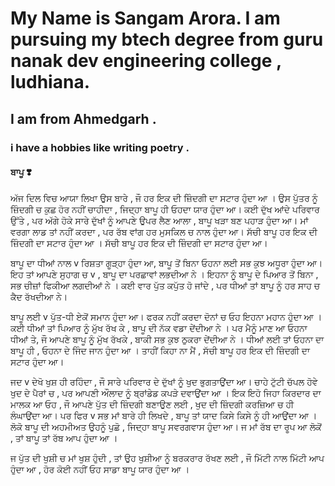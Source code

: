 # My Name is Sangam Arora. I am pursuing my btech degree from guru nanak dev engineering college , ludhiana.
## I am from Ahmedgarh .
### i have a hobbies like writing poetry .
#### ਬਾਪੂ ❣️ 

ਅੱਜ ਦਿਲ ਵਿਚ ਆਯਾ ਲਿਖਾ ਉਸ ਬਾਰੇ ,
ਜੌ ਹਰ ਇਕ ਦੀ ਜ਼ਿੰਦਗੀ ਦਾ ਸਟਾਰ ਹੁੰਦਾ ਆ ।
ਉਸ ਪੁੱਤਰ ਨੂੰ ਜ਼ਿੰਦਗੀ ਚ ਕੁਛ ਹੋਰ ਨਹੀਂ ਚਾਹੀਦਾ ,
ਜਿਦ੍ਹਾ ਬਾਪੂ ਹੀ ਓਹਦਾ ਯਾਰ ਹੁੰਦਾ ਆ।
ਕਈ ਦੁੱਖ ਆਂਦੇ ਪਰਿਵਾਰ ਉੱਤੇ ,
ਪਰ ਅੱਗੇ ਹੋਕੇ ਸਾਰੇ ਦੁੱਖਾਂ ਨੂੰ ਆਪਣੇ ਉਪਰ ਲੈਣ ਆਲਾ ,
ਬਾਪੂ ਖੜਾ ਬਣ ਪਹਾੜ ਹੁੰਦਾ ਆ।
ਮਾਂ ਵਰਗਾ ਲਾਡ ਤਾਂ ਨਹੀਂ ਕਰਦਾ ,
ਪਰ ਰੱਬ ਵਾਂਗ ਹਰ ਮੁਸਕਿਲ ਚ ਨਾਲ ਹੁੰਦਾ ਆ।
ਸੱਚੀ ਬਾਪੂ ਹਰ ਇਕ ਦੀ ਜ਼ਿੰਦਗੀ ਦਾ ਸਟਾਰ ਹੁੰਦਾ ਆ ।
ਸੱਚੀ ਬਾਪੂ ਹਰ ਇਕ ਦੀ ਜ਼ਿੰਦਗੀ ਦਾ ਸਟਾਰ ਹੁੰਦਾ ਆ।

ਬਾਪੂ ਦਾ ਧੀਆਂ ਨਾਲ v ਰਿਸ਼ਤਾ ਗੂੜ੍ਹਾ ਹੁੰਦਾ ਆ,
ਬਾਪੂ ਤੋਂ ਬਿਨਾ ਓਹਨਾ ਲਈ ਸਭ ਕੁਝ ਅਧੂਰਾ ਹੁੰਦਾ ਆ।
ਇਹ ਤਾਂ ਆਪਣੇ ਸੁਹਾਗ ਚ v ,
ਬਾਪੂ ਦਾ ਪਰਛਾਵਾਂ ਲਭਦੀਆ ਨੇ ।
ਇਹਨਾ ਨੂੰ ਬਾਪੂ ਦੇ ਪਿਆਰ ਤੋਂ ਬਿਨਾ ,
ਸਭ ਚੀਜ਼ਾਂ ਫਿਕੀਆ ਲਗਦੀਆਂ ਨੇ ।
ਕਈ ਵਾਰ ਪੁੱਤ ਕਪੁੱਤ ਹੋ ਜਾਂਦੇ ,
ਪਰ ਧੀਆਂ ਤਾਂ ਬਾਪੂ ਨੂੰ ਹਰ ਸਾਹ ਚ ਕੈਦ ਰੱਖਦੀਆ ਨੇ।

ਬਾਪੂ ਲਈ v ਪੁੱਤ-ਧੀ ਏਕੋਂ ਸਮਾਨ ਹੁੰਦਾ ਆ।
ਫਰਕ ਨਹੀਂ ਕਰਦਾ ਦੋਨਾਂ ਚ ਓਹ ਇਹਨਾ ਮਹਾਨ ਹੁੰਦਾ ਆ ।
ਕਈ ਧੀਆਂ ਤਾਂ ਪਿਆਰ ਨੂੰ ਮੁੱਖ ਰੱਖ ਕੇ ,
ਬਾਪੂ ਦੀ ਨੱਕ ਵਡਾ ਦੇਂਦੀਆ ਨੇ ।
ਪਰ ਮੈਨੂੰ ਮਾਣ ਆ ਓਹਨਾ ਧੀਆਂ ਤੇ,
ਜੌ ਆਪਣੇ ਬਾਪੂ ਨੂੰ ਮੁੱਖ ਰੱਖਕੇ ,
ਬਾਕੀ ਸਭ ਕੁਝ ਠੁਕਰਾ ਦੇਂਦੀਆ ਨੇ ।
ਧੀਆਂ ਲਈ ਤਾਂ ਓਹਨਾ ਦਾ ਬਾਪੂ ਹੀ ,
ਓਹਨਾ ਦੇ ਜਿੰਦ ਜਾਨ ਹੁੰਦਾ ਆ ।
ਤਾਹੀਂ ਕਿਹਾ ਨਾ ਮੈਂ ,
ਸੱਚੀ ਬਾਪੂ ਹਰ ਇਕ ਦੀ ਜ਼ਿੰਦਗੀ ਦਾ ਸਟਾਰ ਹੁੰਦਾ ਆ।

ਜਦ v ਦੇਖੋ ਖੁਸ਼ ਹੀ ਰਹਿੰਦਾ ,
ਜੌ ਸਾਰੇ ਪਰਿਵਾਰ ਦੇ ਦੁੱਖਾਂ ਨੂੰ ਖੁਦ ਭੁਗਤਾਉਂਦਾ ਆ।
ਚਾਹੇ ਟੁੱਟੀ ਚੱਪਲ ਹੋਵੇ ਖੁਦ ਦੇ ਪੈਰਾਂ ਚ ,
ਪਰ ਆਪਣੀ ਔਲਾਦ ਨੂੰ ਬ੍ਰਾਂਡੇਡ ਕਪੜੇ ਦਵਾਉਂਦਾ ਆ ।
ਇਕ ਇਹੋ ਜਿਹਾ ਕਿਰਦਾਰ ਦਾ ਮਾਲਕ ਆ ਓਹ ,
ਜੌ ਆਪਣੇ ਪੁੱਤ ਦੀ ਜ਼ਿੰਦਗੀ ਬਣਾਉਣ ਲਈ ,
ਖੁਦ ਦੀ ਜ਼ਿੰਦਗੀ ਕਰਜ਼ਿਆ ਚ ਹੀ ਲੰਘਾਉਂਦਾ ਆ।
ਪਰ ਫਿਰ v ਸਭ ਮਾਂ ਬਾਰੇ ਹੀ ਲਿਖਦੇ ,
ਬਾਪੂ ਤਾਂ  ਯਾਦ ਕਿਸੇ ਕਿਸੇ ਨੂੰ ਹੀ ਆਉਂਦਾ ਆ ।
ਲੋਕੋ ਬਾਪੂ ਦੀ ਅਹਮੀਅਤ ਉਹਨੂੰ ਪੁਛੋ ,
ਜਿਦ੍ਹਾ ਬਾਪੂ ਸਵਰਗਵਾਸ ਹੁੰਦਾ ਆ।
ਜ ਮਾਂ ਰੱਬ ਦਾ ਰੂਪ ਆ ਲੋਕੋਂ ,
ਤਾਂ ਬਾਪੂ ਤਾਂ ਰੱਬ ਆਪ ਹੁੰਦਾ ਆ ।
 
ਜ ਪੁੱਤ ਦੀ ਖੁਸ਼ੀ ਚ ਮਾਂ ਖੁਸ਼ ਹੁੰਦੀ ,
ਤਾਂ ਉਹ ਖੁਸ਼ੀਆ ਨੂੰ ਬਰਕਰਾਰ ਰੱਖਣ ਲਈ ,
ਜੌ ਮਿੱਟੀ ਨਾਲ ਮਿੱਟੀ ਆਪ ਹੁੰਦਾ ਆ ,
ਹੋਰ ਕੋਈ ਨਹੀਂ ਓਹ ਸਾਡਾ ਬਾਪੂ ਯਾਰ ਹੁੰਦਾ ਆ ।

